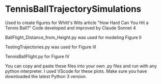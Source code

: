 # TennisBallTrajectorySimulations
Used to create figures for Whitt's Wits article "How Hard Can You Hit a Tennis Ball?"
Code developed and improved by Claude Sonnet 4

BallFlight_Distance_from_Height.py was used for modeling Figure II

TestingTrajectories.py was used for Figure III

TennisBallFlight.py for Figure IV

You can copy and paste these files into your own .py files and run with any python interpreter. I used VScode for these plots.
Make sure you have downloaded the latest Python 3 version. 
